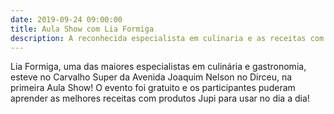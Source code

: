 ```yaml
---
date: 2019-09-24 09:00:00
title: Aula Show com Lia Formiga
description: A reconhecida especialista em culinaria e as receitas com produtos JUPI pra você usar no seu dia-a-dia.
---
```


Lia Formiga, uma das maiores especialistas em culinária e gastronomia, esteve no Carvalho Super da Avenida Joaquim Nelson no Dirceu, na primeira Aula Show! O evento foi gratuito e os participantes puderam aprender as melhores receitas com produtos Jupi para usar no dia a dia!
